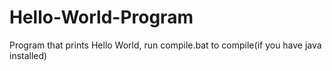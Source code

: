 # Hello-World-Program
Program that prints Hello World, run compile.bat to compile(if you have java installed)
